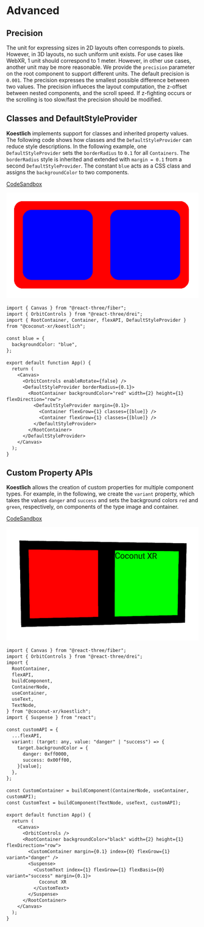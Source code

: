 # Advanced

## Precision

The unit for expressing sizes in 2D layouts often corresponds to pixels. However, in 3D layouts, no such uniform unit exists. For use cases like WebXR, 1 unit should correspond to 1 meter. However, in other use cases, another unit may be more reasonable. We provide the `precision` parameter on the root component to support different units. The default precision is `0.001`. The precision expresses the smallest possible difference between two values. The precision influeces the layout computation, the z-offset between nested components, and the scroll speed. If z-fighting occurs or the scrolling is too slow/fast the precision should be modified.

## Classes and DefaultStyleProvider

**Koestlich** implements support for classes and inherited property values. The following code shows how classes and the `DefaultStyleProvider` can reduce style descriptions. In the following example, one `DefaultStyleProvider` sets the `borderRadius` to `0.1` for all `Containers`. The `borderRadius` style is inherited and extended with `margin = 0.1` from a second `DefaultStyleProvider`. The constant `blue` acts as a CSS class and assigns the `backgroundColor` to two components.

[CodeSandbox](https://codesandbox.io/s/koestlich-classes-defaults-85cdb6?file=/src/app.tsx)

![Screenshot](./classes-defaults.png)

```tsx
import { Canvas } from "@react-three/fiber";
import { OrbitControls } from "@react-three/drei";
import { RootContainer, Container, flexAPI, DefaultStyleProvider } from "@coconut-xr/koestlich";

const blue = {
  backgroundColor: "blue",
};

export default function App() {
  return (
    <Canvas>
      <OrbitControls enableRotate={false} />
      <DefaultStyleProvider borderRadius={0.1}>
        <RootContainer backgroundColor="red" width={2} height={1} flexDirection="row">
          <DefaultStyleProvider margin={0.1}>
            <Container flexGrow={1} classes={[blue]} />
            <Container flexGrow={1} classes={[blue]} />
          </DefaultStyleProvider>
        </RootContainer>
      </DefaultStyleProvider>
    </Canvas>
  );
}
```

## Custom Property APIs

**Koestlich** allows the creation of custom properties for multiple component types. For example, in the following, we create the `variant` property, which takes the values `danger` and `success` and sets the background colors `red` and `green`, respectively, on components of the type image and container.

[CodeSandbox](https://codesandbox.io/s/koestlich-custom-api-z77pr6?file=/src/app.tsx)

![Screenshot](./custom-api.png)

```tsx
import { Canvas } from "@react-three/fiber";
import { OrbitControls } from "@react-three/drei";
import {
  RootContainer,
  flexAPI,
  buildComponent,
  ContainerNode,
  useContainer,
  useText,
  TextNode,
} from "@coconut-xr/koestlich";
import { Suspense } from "react";

const customAPI = {
  ...flexAPI,
  variant: (target: any, value: "danger" | "success") => {
    target.backgroundColor = {
      danger: 0xff0000,
      success: 0x00ff00,
    }[value];
  },
};

const CustomContainer = buildComponent(ContainerNode, useContainer, customAPI);
const CustomText = buildComponent(TextNode, useText, customAPI);

export default function App() {
  return (
    <Canvas>
      <OrbitControls />
      <RootContainer backgroundColor="black" width={2} height={1} flexDirection="row">
        <CustomContainer margin={0.1} index={0} flexGrow={1} variant="danger" />
        <Suspense>
          <CustomText index={1} flexGrow={1} flexBasis={0} variant="success" margin={0.1}>
            Coconut XR
          </CustomText>
        </Suspense>
      </RootContainer>
    </Canvas>
  );
}
```
